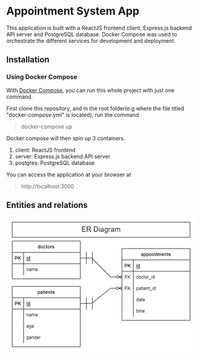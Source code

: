 # Appointment System App

This application is built with a ReactJS frontend client, Express.js backend API server and PostgreSQL database. Docker Compose was used to orchestrate the different services for development and deployment.


## Installation
### Using Docker Compose
With [Docker Compose](https://docs.docker.com/compose/install/), you can run this whole project with  just one command.

First clone this repository, and in the root folder(e.g where the file titled "docker-compose.yml" is located), run the command
> docker-compose up

Docker compose will then spin up 3 containers.
1. client: ReactJS frontend
1. server: Express.js backend API server
1. postgres: PostgreSQL database

You can access the application at your browser at
> http://localhost:3000

## Entities and relations
![ER Diagram](./ERDiagram.png)